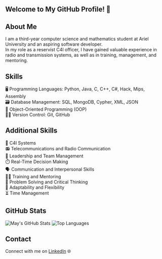 ## Welcome to My GitHub Profile! 👋

## About Me
I am a third-year computer science and mathematics student at Ariel University and an aspiring software developer.<br>
In my role as a reservist C4I officer, I have gained valuable experience in radio and transmission systems, as well as in training, management, and mentoring.

## Skills
🖥️ Programming Languages: Python, Java, C, C++, C#, Hack, Mips, Assembly<br>
🗃️ Database Management: SQL, MongoDB, Cypher, XML, JSON<br>
🧩 Object-Oriented Programming (OOP)<br>
🧑‍💻 Version Control: Git, GitHub

## Additional Skills
📡 C4I Systems<br>
📻 Telecommunications and Radio Communication<br>
👥 Leadership and Team Management<br>
⏱️ Real-Time Decision Making<br>
🗣️ Communication and Interpersonal Skills<br>
🧑‍🏫 Training and Mentoring<br>
🧠 Problem Solving and Critical Thinking<br>
🔄 Adaptability and Flexibility<br>
⏳ Time Management<br>

## GitHub Stats
![May's GitHub Stats](https://github-readme-stats.vercel.app/api?username=MayRozen&show_icons=true&count_private=true&theme=radical&hide_border=false&include_all_commits=true&show_owner=true)
![Top Languages](https://github-readme-stats.vercel.app/api/top-langs/?username=MayRozen&layout=compact&theme=radical&hide_border=false&langs_count=10)

## Contact
Connect with me on [LinkedIn](https://www.linkedin.com/in/may-rozen-4b07bb324?utm_source=share&utm_campaign=share_via&utm_content=profile&utm_medium=ios_app ) 🌐

<!--
**MayRozen/MayRozen** is a ✨ _special_ ✨ repository because its `README.md` (this file) appears on your GitHub profile.

Here are some ideas to get you started:

- 🔭 I’m currently working on ...
- 🌱 I’m currently learning ...
- 👯 I’m looking to collaborate on ...
- 🤔 I’m looking for help with ...
- 💬 Ask me about ...
- 📫 How to reach me: ...
- 😄 Pronouns: ...
- ⚡ Fun fact: ...
-->

